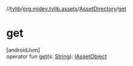 //[tvlib](../../../index.md)/[org.mjdev.tvlib.assets](../index.md)/[AssetDirectory](index.md)/[get](get.md)

# get

[androidJvm]\
operator fun [get](get.md)(s: [String](https://kotlinlang.org/api/latest/jvm/stdlib/kotlin/-string/index.html)): [IAssetObject](../-i-asset-object/index.md)
